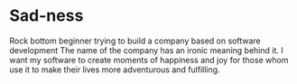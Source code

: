 # Sad-ness
Rock bottom beginner trying to build a company based on software development 
The name of the company has an ironic meaning behind it. I want my software to create moments of happiness and joy for those whom use it to make their lives more adventurous and fulfilling.
